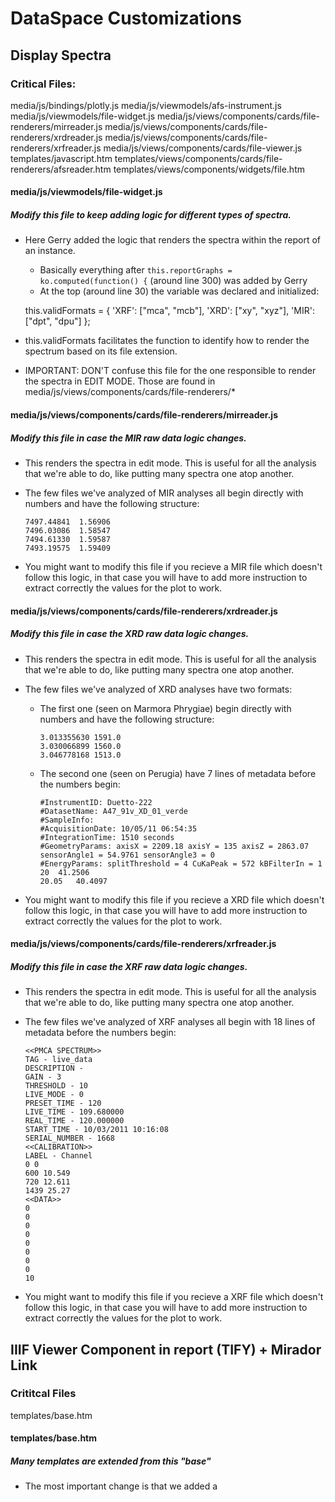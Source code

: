 # DataSpace Customizations

<!-- This Modifications add the logic to display spectra. -->
## Display Spectra
### Critical Files:
media/js/bindings/plotly.js
media/js/viewmodels/afs-instrument.js
media/js/viewmodels/file-widget.js
media/js/views/components/cards/file-renderers/mirreader.js
media/js/views/components/cards/file-renderers/xrdreader.js
media/js/views/components/cards/file-renderers/xrfreader.js
media/js/views/components/cards/file-viewer.js
templates/javascript.htm
templates/views/components/cards/file-renderers/afsreader.htm
templates/views/components/widgets/file.htm


#### media/js/viewmodels/file-widget.js
##### Modify this file to keep adding logic for different types of spectra.
- Here Gerry added the logic that renders the spectra within the report of an instance.
    - Basically everything after `this.reportGraphs = ko.computed(function() {` (around line 300) was added by Gerry
    - At the top (around line 30) the variable was declared and initialized:
    
    this.validFormats = {
            'XRF': ["mca", "mcb"],
            'XRD': ["xy", "xyz"],
            'MIR': ["dpt", "dpu"]
        };

- this.validFormats facilitates the function to identify how to render the spectrum based on its file extension.
- IMPORTANT: DON'T confuse this file for the one responsible to render the spectra in EDIT MODE. Those are found in media/js/views/components/cards/file-renderers/*

#### media/js/views/components/cards/file-renderers/mirreader.js
##### Modify this file in case the MIR raw data logic changes.
- This renders the spectra in edit mode. This is useful for all the analysis that we're able to do, like putting many spectra one atop another.
- The few files we've analyzed of MIR analyses all begin directly with numbers and have the following structure:
    
    ```
    7497.44841	1.56906
    7496.03086	1.58547
    7494.61330	1.59587
    7493.19575	1.59409
    ```

- You might want to modify this file if you recieve a MIR file which doesn't follow this logic, in that case you will have to add more instruction to extract correctly the values for the plot to work.


#### media/js/views/components/cards/file-renderers/xrdreader.js
##### Modify this file in case the XRD raw data logic changes.
- This renders the spectra in edit mode. This is useful for all the analysis that we're able to do, like putting many spectra one atop another.
- The few files we've analyzed of XRD analyses have two formats:
  - The first one (seen on Marmora Phrygiae) begin directly with numbers and have the following structure:
    
    ```
    3.013355630 1591.0
    3.030066899 1560.0
    3.046778168 1513.0
    ```

  - The second one (seen on Perugia) have 7 lines of metadata before the numbers begin:
  
    ```
    #InstrumentID: Duetto-222
    #DatasetName: A47_91v_XD_01_verde
    #SampleInfo: 
    #AcquisitionDate: 10/05/11 06:54:35
    #IntegrationTime: 1510 seconds
    #GeometryParams: axisX = 2209.18 axisY = 135 axisZ = 2863.07 sensorAngle1 = 54.9761 sensorAngle3 = 0
    #EnergyParams: splitThreshold = 4 CuKaPeak = 572 kBFilterIn = 1
    20	41.2506
    20.05	40.4097
    ```

- You might want to modify this file if you recieve a XRD file which doesn't follow this logic, in that case you will have to add more instruction to extract correctly the values for the plot to work.


#### media/js/views/components/cards/file-renderers/xrfreader.js
##### Modify this file in case the XRF raw data logic changes.
- This renders the spectra in edit mode. This is useful for all the analysis that we're able to do, like putting many spectra one atop another.
- The few files we've analyzed of XRF analyses all begin with 18 lines of metadata before the numbers begin:
    
    ```
    <<PMCA SPECTRUM>>
    TAG - live_data
    DESCRIPTION - 
    GAIN - 3
    THRESHOLD - 10
    LIVE_MODE - 0
    PRESET_TIME - 120
    LIVE_TIME - 109.680000
    REAL_TIME - 120.000000
    START_TIME - 10/03/2011 10:16:08
    SERIAL_NUMBER - 1668
    <<CALIBRATION>>
    LABEL - Channel
    0 0
    600 10.549
    720 12.611
    1439 25.27
    <<DATA>>
    0
    0
    0
    0
    0
    0
    0
    0
    10
    ```

- You might want to modify this file if you recieve a XRF file which doesn't follow this logic, in that case you will have to add more instruction to extract correctly the values for the plot to work.

<!-- This adds an IIIF visualizer component to view manifests in manuscripts reports & add a button to link to mirador app. -->
## IIIF Viewer Component in report (TIFY) + Mirador Link
### Crititcal Files
templates/base.htm

#### templates/base.htm
##### Many templates are extended from this "base"
- The most important change is that we added a <script> that applies the TIFY component + button to Mirador for the reports that contain a manifest.
  - THIS IS WRONG
  - The correct procedure should be to create a widget (see Arches docs), register it, and apply it within the Arches Designer of the Resource Model.
    - Gerry wasn't able to get it working :(
- Gerry also added here some extra <link rel="stylesheet"> to add css files because **the <head> tag is here**


<!-- Added views & templates to render two new cover pages to present projects. -->
## Home Page + Projects' Pages
### Critical Files
templates/index.htm
templates/projects/marmora.htm
templates/projects/.htm
views/projects.py

#### templates/projects/*
##### Cover pages for the projects accessible through the home page.
- Gerry created this directory and files for this special sites that present the projects.
- TO BE ABLE TO VIEW THIS TEMPLATES A BASIC DJANGO DEVELOPMENT IS NECESSARY:
  - Gerry created views/projects.py
    - Added the corresponding Django views and variables.
    - Update urls.py
      - Importing the views
      - Appending the urls with the correct syntax.


#### views/projects.py
##### Add logic to show in templates*.
- *In the marmora and molab cover pages templates.
- If you want to display dynamic infromation on the site, the code logic is set here, and the variable with the value is passed to the template which will be displayed.


<!-- Added component & template to view Aton Models within reports. -->
## Aton Visualization in report
### Critical Files
reports/aton.json
templates/views/report-templates/aton.htm
templates/views/components/sketchfab/sketchfab-canvas.htm
media/css/sketchfab.css
media/js/reports/aton.js
media/js/views/components/reports/sketchfab-setup.js
media/js/utils/get-query-string-parameter.js


<!-- General UI Modifications to Reports -->
## Report Template Modifications
### Critical Files
arches_project_v6/templates/views/report-templates/default.htm
arches_project_v6/templates/views/report-templates/ds_side_image.htm
arches_project_v6/templates/views/components/cards/default.htm

